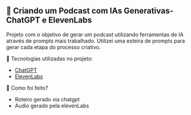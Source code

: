 ## :triangular_flag_on_post: Criando um Podcast com IAs Generativas- ChatGPT e ElevenLabs

Projeto com o objetivo de gerar um podcast utilizando ferramentas de IA através de prompts mais trabalhado.
Utilizei uma esteira de prompts para gerar cada etapa do processo criativo. <br>

 :wrench: Tecnologias utilizadas no projeto: <br>
* <a href = "https://chatgpt.com/"> ChatGPT </a>   <br>
* <a href="https://elevenlabs.io/"> ElevenLabs</a> <br>

:memo: Como foi feito? <br>
* Roteiro gerado via chatgpt <br>
* Audio gerado pela elevenLabs
 
